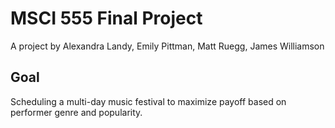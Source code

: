 # MSCI 555 Final Project
A project by Alexandra Landy, Emily Pittman, Matt Ruegg, James Williamson

## Goal
Scheduling a multi-day music festival to maximize payoff based on performer genre and popularity.

